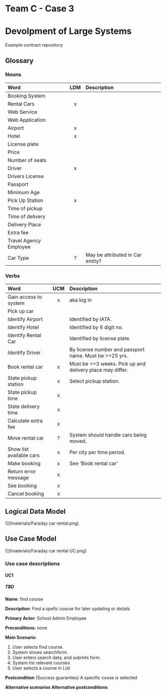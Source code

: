 # Team C - Case 3

# Devolpment of Large Systems

Example contract repository

## Glossary

### Nouns
| Word         | LDM   | Description                           |
| :----------- | :---: | :------------------------------------ |
| Booking System|||
| Rental Cars|x||
| Web Service|||
| Web Application|||
| Airport|x||
| Hotel|x||
| License plate|||
| Price|||
| Number of seats|||
| Driver|x||
| Drivers License|||
| Passport|||
| Minimum Age|||
| Pick Up Station|x||
| Time of pickup|||
| Time of delivery|||
| Delivery Place|||
| Extra fee|||
| Travel Agency Employee|||
| Car Type|?| May be attributed in Car entity?|


### Verbs
| Word                            | UCM   | Description                           |
| :------------------------------ | :---: | :------------------------------------ |
| Gain access to system		  |   x   | aka log in| 
| Pick up car			  |       | | 
| Identify Airport	 	  |       | Identified by IATA.| 
| Identify Hotel		  |       | Identified by 6 digit no.| 
| Identify Rental Car	 	  |       | Identified by license plate.| 
| Identify Driver		  |       | By license number and passport name. Must be >=25 yrs.| 
| Book rental car		  |   x   | Must be <=3 weeks. Pick up and delivery place may differ.| 
| State pickup station		  |   x   | Select pickup station.| 
| State pickup time		  |   x   | | 
| State delivery time		  |   x   | | 
| Calculate extra fee		  |   x   | | 
| Move rental car		  |   ?   | System should handle cars being moved.| 
| Show list available cars        |   x   | Per city per time period.| 
| Make booking			  |   x   | See 'Book rental car'| 
| Return error message		  |   x   | | 
| See booking			  |   x   | | 
| Cancel booking		  |   x   | | 



## Logical Data Model

![](materials/Faraday car rental.png)

## Use Case Model

![](materials/Faraday car rental UC.png)

### Use case descriptions

#### UC1

##### TBD

**Name**: find course

**Description**: Find a spefic course for later updating or details

**Primary Actor**: School Admin Employee

**Preconditions**: none

**Main Scenario**:
  1. User selects find course.
  2. System shows searchform.
  3. User enters search data, and submits form.
  4. System list relevant courses
  5. User selects a course in List

**Postcondition** (Success guaranties) A specific couse is selected

**Alternative scenarios**
**Alternative postconditions**